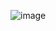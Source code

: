 
![image](https://github.com/YugdeepParihar/FULL-STACK-IKIGAI-TO-DO-COMPONENTS/assets/106156641/80163aff-d214-4679-b84d-57e738fc7978)
